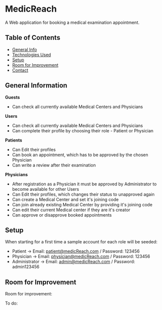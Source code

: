 # MedicReach
A Web application for booking a medical examination appointment.

## Table of Contents
* [General Info](#general-information)
* [Technologies Used](#technologies-used)
* [Setup](#setup)
* [Room for Improvement](#room-for-improvement)
* [Contact](#contact)
<!-- * [License](#license) -->


## General Information

**Guests**
- Can check all currently available Medical Centers and Physicians

**Users**
- Can check all currently available Medical Centers and Physicians
- Can complete their profile by choosing their role - Patient or Physician

**Patients**
- Can Edit their profiles
- Can book an appointment, which has to be approved by the chosen Physician
- Can write a review after their examination

**Physicians**
- After registration as a Physician it must be approved by Administrator to become available for other Users
- Can Edit their profiles, which changes their status to unapproved again
- Can create a Medical Center and set it's joining code
- Can join already existing Medical Center by providing it's joining code
- Can edit their current Medical center if they are it's creator
- Can approve or disapprove booked appointments


## Setup
When starting for a first time a sample account for each role will be seeded:
- Patient -> Email: patient@medicReach.com / Password: 123456 
- Physician -> Email: physician@medicReach.com / Password: 123456 
- Administrator -> Email: admin@medicReach.com / Password: admin123456 


## Room for Improvement

Room for improvement:

To do: